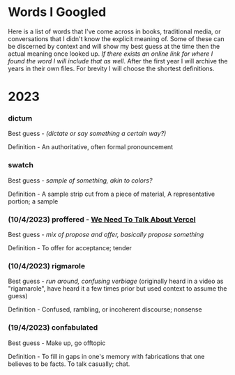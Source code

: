 # Words I Googled

Here is a list of words that I've come across in books, traditional media, or conversations that I didn't know the explicit meaning of. Some of these can be discerned by context and will show my best guess at the time then the actual meaning once looked up. *If there exists an online link for where I found the word I will include that as well*. After the first year I will archive the years in their own files. For brevity I will choose the shortest definitions.

# 2023

### **dictum**

Best guess - *(dictate or say something a certain way?)* 

Definition - An authoritative, often formal pronouncement

### **swatch**

Best guess - *sample of something, akin to colors?*

Definition - A sample strip cut from a piece of material, A representative portion; a sample

### (10/4/2023) proffered - [We Need To Talk About Vercel](https://www.maxcountryman.com/articles/we-need-to-talk-about-vercel)

Best guess - *mix of propose and offer, basically propose something*

Definition - To offer for acceptance; tender

### (10/4/2023) rigmarole

Best guess - *run around, confusing verbiage* (originally heard in a video as "rigamarole", have heard it a few times prior but used context to assume the guess)

Definition - Confused, rambling, or incoherent discourse; nonsense

### (19/4/2023) confabulated

Best guess - Make up, go offtopic

Definition - To fill in gaps in one's memory with fabrications that one believes to be facts. To talk casually; chat. 
